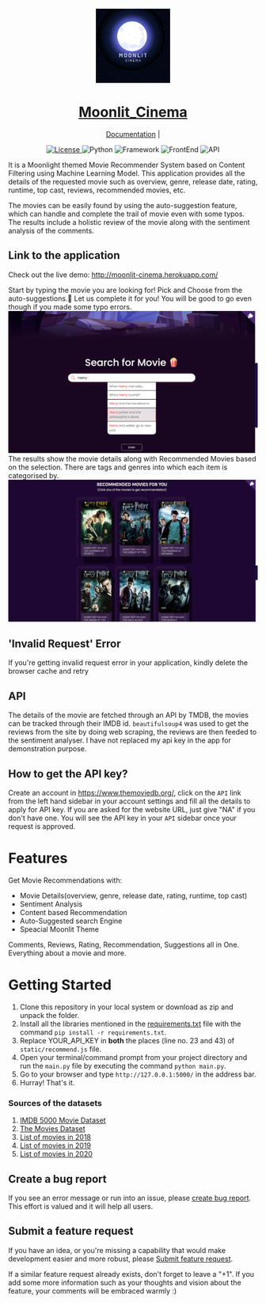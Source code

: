 <p align="center">

  <a href="http://moonlit-cinema.herokuapp.com/" target="_blank">
    <img alt="Moonlit-Cinema-logo" height="150" alt="Moonlit-Cinema Logo" src="https://github.com/khyatigupta369/Moonlit_Cinema/blob/main/media/mountain%20cinema%20film%20movie%20simple%20logo%20template%20.png"/>
    <h1 align="center">Moonlit_Cinema</h1>
  </a>
  
</p>
<p align="center">
    <a href="https://www.notion.so/Engage-Mentorship-Programme-0ac44abbe8894e1cb7792493aee5e4ce">Documentation</a>
  <span> | </span>
</p>
<p align="center">
  <a href="https://github.com/khyatigupta369/Moonlit_Cinema/blob/main/LICENSE">
    <img src="https://img.shields.io/badge/License-MIT%202.0-blue.svg" alt="License">
  </a>
  <img src="https://img.shields.io/badge/Python-3.9-blueviolet" alt="Python">
  <img src="https://img.shields.io/badge/Framework-Flask-red" alt="Framework">
  <img src="https://img.shields.io/badge/Frontend-HTML/CSS/JS-green" alt="FrontEnd">
  <img src="https://img.shields.io/badge/API-TMDB-fcba03" alt="API">
</p>

<div align="center">
  </div>
It is a Moonlight themed Movie Recommender System based on Content Filtering using Machine Learning Model. This application provides all the details of the requested movie such as overview, genre, release date, rating, runtime, top cast, reviews, recommended movies, etc. 

The movies can be easily found by using the auto-suggestion feature, which can handle and complete the trail of movie even with some typos. The results include a holistic review of the movie along with the sentiment analysis of the comments.



## Link to the application

Check out the live demo: http://moonlit-cinema.herokuapp.com/

Start by typing the movie you are looking for! Pick and Choose from the auto-suggestions.💬
Let us complete it for you! You will be good to go even though if you made some typo errors.
![Moonlit-Cinema demo](https://github.com/khyatigupta369/Moonlit_Cinema/blob/main/media/Screenshot%202022-05-28%20at%208.46.56%20PM.png)
The results show the movie details along with Recommended Movies based on the selection. There are tags and genres into which each item is categorised by.
![Moonlit-Cinema demo](https://github.com/khyatigupta369/Moonlit_Cinema/blob/main/media/Screenshot%202022-05-28%20at%208.47.58%20PM.png)

## 'Invalid Request' Error

If you're getting invalid request error in your application, kindly delete the browser cache and retry

## API 

The details of the movie are fetched through an API by TMDB, the movies can be tracked through their IMDB id. `beautifulsoup4` was used to get the reviews from the site by doing web scraping, the reviews are then feeded to the sentiment analyser.
I have not replaced my api key in the app for demonstration purpose.

## How to get the API key?

Create an account in https://www.themoviedb.org/, click on the `API` link from the left hand sidebar in your account settings and fill all the details to apply for API key. If you are asked for the website URL, just give "NA" if you don't have one. You will see the API key in your `API` sidebar once your request is approved.

# Features

Get Movie Recommendations with:

- Movie Details(overview, genre, release date, rating, runtime, top cast)
- Sentiment Analysis
- Content based Recommendation
- Auto-Suggested search Engine
- Speacial Moonlit Theme

Comments, Reviews, Rating, Recommendation, Suggestions all in One. Everything about a movie and more. 

# Getting Started

1. Clone this repository in your local system or download as zip and unpack the folder.
2. Install all the libraries mentioned in the [requirements.txt](https://github.com/khyatigupta369/Moonlit_Cinema/blob/main/requirements.txt) file with the command `pip install -r requirements.txt`.
3. Replace YOUR_API_KEY in **both** the places (line no. 23 and 43) of `static/recommend.js` file.
4. Open your terminal/command prompt from your project directory and run the `main.py` file by executing the command `python main.py`.
5. Go to your browser and type `http://127.0.0.1:5000/` in the address bar.
6. Hurray! That's it.

### Sources of the datasets 

1. [IMDB 5000 Movie Dataset](https://www.kaggle.com/carolzhangdc/imdb-5000-movie-dataset)
2. [The Movies Dataset](https://www.kaggle.com/rounakbanik/the-movies-dataset)
3. [List of movies in 2018](https://en.wikipedia.org/wiki/List_of_American_films_of_2018)
4. [List of movies in 2019](https://en.wikipedia.org/wiki/List_of_American_films_of_2019)
5. [List of movies in 2020](https://en.wikipedia.org/wiki/List_of_American_films_of_2020)

## Create a bug report

If you see an error message or run into an issue, please [create bug report](https://github.com/khyatigupta369/Moonlit_Cinema/issues/new). This effort is valued and it will help all users.

## Submit a feature request

If you have an idea, or you're missing a capability that would make development easier and more robust, please [Submit feature request](https://github.com/khyatigupta369/Moonlit_Cinema/issues/new).

If a similar feature request already exists, don't forget to leave a "+1".
If you add some more information such as your thoughts and vision about the feature, your comments will be embraced warmly :)


